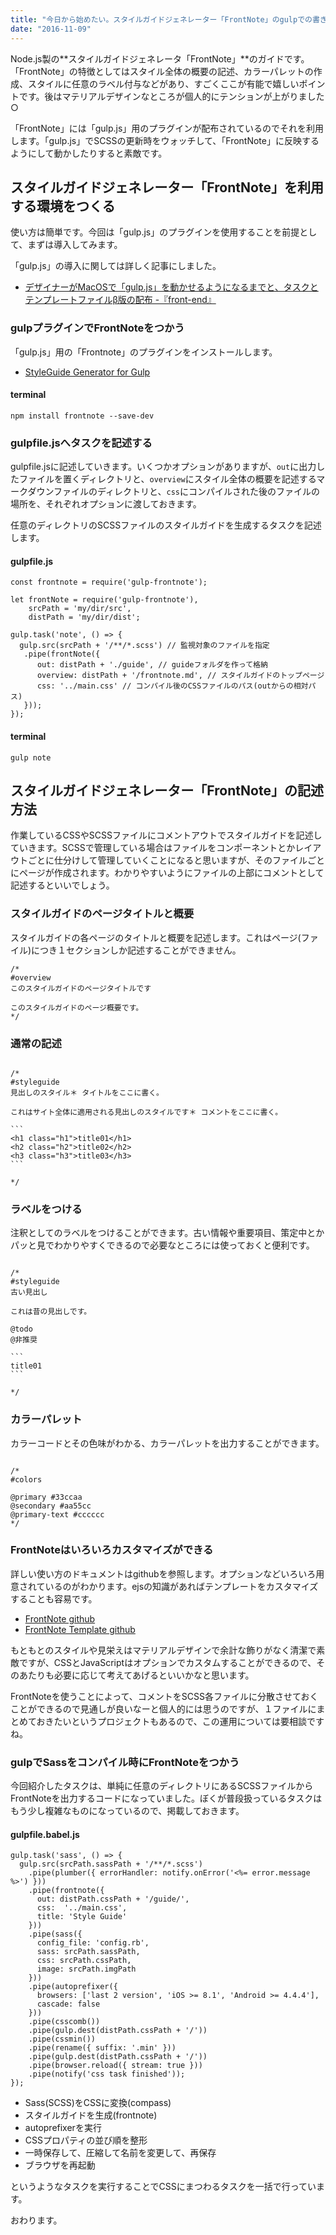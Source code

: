 ```yaml
---
title: "今日から始めたい。スタイルガイドジェネレーター「FrontNote」のgulpでの書き方使い方 - 『front-end』"
date: "2016-11-09"
---
```


Node.js製の**スタイルガイドジェネレータ「FrontNote」**のガイドです。「FrontNote」の特徴としてはスタイル全体の概要の記述、カラーパレットの作成、スタイルに任意のラベル付与などがあり、すごくここが有能で嬉しいポイントです。後はマテリアルデザインなところが個人的にテンションが上がりました○

「FrontNote」には「gulp.js」用のプラグインが配布されているのでそれを利用します。「gulp.js」でSCSSの更新時をウォッチして、「FrontNote」に反映するようにして動かしたりすると素敵です。

## スタイルガイドジェネレーター「FrontNote」を利用する環境をつくる

使い方は簡単です。今回は「gulp.js」のプラグインを使用することを前提として、まずは導入してみます。

「gulp.js」の導入に関しては詳しく記事にしました。

- [デザイナーがMacOSで「gulp.js」を動かせるようになるまでと、タスクとテンプレートファイルβ版の配布 -『front-end』](https://webmanab-html.com/tip/macos-gulp-init/)

### gulpプラグインでFrontNoteをつかう

「gulp.js」用の「Frontnote」のプラグインをインストールします。

- [StyleGuide Generator for Gulp](https://www.npmjs.com/package/gulp-frontnote)

#### terminal

```
npm install frontnote --save-dev
```

### gulpfile.jsへタスクを記述する

gulpfile.jsに記述していきます。いくつかオプションがありますが、`out`に出力したファイルを置くディレクトリと、`overview`にスタイル全体の概要を記述するマークダウンファイルのディレクトリと、`css`にコンパイルされた後のファイルの場所を、それぞれオプションに渡しておきます。

任意のディレクトリのSCSSファイルのスタイルガイドを生成するタスクを記述します。

#### gulpfile.js

```
const frontnote = require('gulp-frontnote');

let frontNote = require('gulp-frontnote'),
    srcPath = 'my/dir/src',
    distPath = 'my/dir/dist';

gulp.task('note', () => {
  gulp.src(srcPath + '/**/*.scss') // 監視対象のファイルを指定
   .pipe(frontNote({
      out: distPath + './guide', // guideフォルダを作って格納
      overview: distPath + '/frontnote.md', // スタイルガイドのトップページ
      css: '../main.css' // コンパイル後のCSSファイルのパス(outからの相対パス)
   }));
});

```

#### terminal

```
gulp note
```

## スタイルガイドジェネレーター「FrontNote」の記述方法

作業しているCSSやSCSSファイルにコメントアウトでスタイルガイドを記述していきます。SCSSで管理している場合はファイルをコンポーネントとかレイアウトごとに仕分けして管理していくことになると思いますが、そのファイルごとにページが作成されます。わかりやすいようにファイルの上部にコメントとして記述するといいでしょう。

### スタイルガイドのページタイトルと概要

スタイルガイドの各ページのタイトルと概要を記述します。これはページ(ファイル)につき１セクションしか記述することができません。

```
/*
#overview
このスタイルガイドのページタイトルです

このスタイルガイドのページ概要です。
*/

```

### 通常の記述

````

/*
#styleguide
見出しのスタイル＊ タイトルをここに書く。

これはサイト全体に適用される見出しのスタイルです＊ コメントをここに書く。

```
<h1 class="h1">title01</h1>
<h2 class="h2">title02</h2>
<h3 class="h3">title03</h3>
```

*/
````

### ラベルをつける

注釈としてのラベルをつけることができます。古い情報や重要項目、策定中とかパッと見でわかりやすくできるので必要なところには使っておくと便利です。

````

/*
#styleguide
古い見出し

これは昔の見出しです。

@todo
@非推奨

```
title01
```

*/
````

### カラーパレット

カラーコードとその色味がわかる、カラーパレットを出力することができます。

```

/*
#colors

@primary #33ccaa
@secondary #aa55cc
@primary-text #cccccc
*/
```

### FrontNoteはいろいろカスタマイズができる

詳しい使い方のドキュメントはgithubを参照します。オプションなどいろいろ用意されているのがわかります。ejsの知識があればテンプレートをカスタマイズすることも容易です。

- [FrontNote github](https://github.com/frontainer/frontnote)
- [FrontNote Template github](https://github.com/frontainer/frontnote-template)

もともとのスタイルや見栄えはマテリアルデザインで余計な飾りがなく清潔で素敵ですが、CSSとJavaScriptはオプションでカスタムすることができるので、そのあたりも必要に応じて考えてあげるといいかなと思います。

FrontNoteを使うことによって、コメントをSCSS各ファイルに分散させておくことができるので見通しが良いなーと個人的には思うのですが、１ファイルにまとめておきたいというプロジェクトもあるので、この運用については要相談ですね。

### gulpでSassをコンパイル時にFrontNoteをつかう

今回紹介したタスクは、単純に任意のディレクトリにあるSCSSファイルからFrontNoteを出力するコードになっていました。ぼくが普段扱っているタスクはもう少し複雑なものになっているので、掲載しておきます。

#### gulpfile.babel.js

```
gulp.task('sass', () => {
  gulp.src(srcPath.sassPath + '/**/*.scss')
    .pipe(plumber({ errorHandler: notify.onError('<%= error.message %>') }))
    .pipe(frontnote({
      out: distPath.cssPath + '/guide/',
      css:  '../main.css',
      title: 'Style Guide'
    }))
    .pipe(sass({
      config_file: 'config.rb',
      sass: srcPath.sassPath,
      css: srcPath.cssPath,
      image: srcPath.imgPath
    }))
    .pipe(autoprefixer({
      browsers: ['last 2 version', 'iOS >= 8.1', 'Android >= 4.4.4'],
      cascade: false
    }))
    .pipe(csscomb())
    .pipe(gulp.dest(distPath.cssPath + '/'))
    .pipe(cssmin())
    .pipe(rename({ suffix: '.min' }))
    .pipe(gulp.dest(distPath.cssPath + '/'))
    .pipe(browser.reload({ stream: true }))
    .pipe(notify('css task finished'));
});

```

- Sass(SCSS)をCSSに変換(compass)
- スタイルガイドを生成(frontnote)
- autoprefixerを実行
- CSSプロパティの並び順を整形
- 一時保存して、圧縮して名前を変更して、再保存
- ブラウザを再起動

というようなタスクを実行することでCSSにまつわるタスクを一括で行っています。

おわります。
